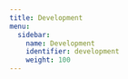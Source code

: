 ```yaml
---
title: Development
menu:
  sidebar:
    name: Development
    identifier: development
    weight: 100
---
```

